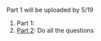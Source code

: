 Part 1 will be uploaded by 5/19

1. Part 1:
2. [Part 2](https://brodyee.github.io/Courses/LinearAlgebra/HWs/hw3part2.html): Do all the questions
